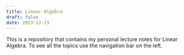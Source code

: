 ```yaml
---
title: Linear Algebra
draft: false
date: 2023-12-23
---
```


This is a repository that contains my personal lecture notes for Linear Algebra.
To see all the topics use the navigation bar on the left.



